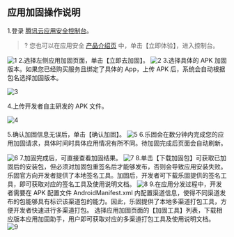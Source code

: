 ## 应用加固操作说明


1.登录 [腾讯云应用安全控制台](https://console.cloud.tencent.com/ms/)。
>?
您也可以在应用安全 [产品介绍页](https://cloud.tencent.com/product/ms) 中，单击【立即体验】，进入控制台。

![1](https://main.qcloudimg.com/raw/b2ed3a380ccc2c77400a1a74aae561a9.png)
2.选择左侧应用加固页面，单击【立即去加固】。
![2](https://main.qcloudimg.com/raw/f9d73c18971707ca647640e4322100ec.png)
3.选择具体的 APK 加固版本。如果您已经购买服务且绑定了具体的 App，上传 APK 后，系统会自动根据包名选择加固版本。

![3](//mccdn.qcloud.com/static/img/62a6e58aa5751beb3663855da4a28899/image.png)


4.上传开发者自主研发的 APK 文件。

![4](https://main.qcloudimg.com/raw/f3ba38aa868d47955a88cdeb93ce1607.png)

5.确认加固信息无误后，单击【确认加固】。
![5](https://main.qcloudimg.com/raw/b90ab62d91294b0a00d42dbfd28ca71a.png)
6.乐固会在数分钟内完成您的应用加固请求，具体时间时具体应用情况有所不同。待加固完成后页面会自动刷新。

![6](https://main.qcloudimg.com/raw/8b67a5fc5b5d93ba496ac575c6646206.png)
7.加固完成后，可直接查看加固结果。
![7](https://main.qcloudimg.com/raw/f870849e9ee59bef5cfeff62af006b3f.png)
8.单击【下载加固包】可获取已加固后的安装包，但必须对加固包重签名后才能够发布，否则会导致应用安装失败。
乐固官方向开发者提供了本地签名工具。加固后，开发者可下载乐固提供的签名工具，即可获取对应的签名工具及使用说明文档。
![8](https://main.qcloudimg.com/raw/aa1195c70c08f0807b6f9b3fd1b5a885.png)
9.在应用分发过程中，开发者需要在 APK 配置文件 AndroidManifest.xml 内配置渠道信息，使得不同渠道发布的包能够具有标识该渠道包的能力。因此，乐固提供了本地多渠道打包工具，方便开发者快速进行多渠道打包。
选择应用加固页面的【加固工具】列表，下载相应版本应用加固助手，用户即可获取对应的多渠道打包工具及使用说明文档。
![9](https://main.qcloudimg.com/raw/499697ebba78766cd6212f749ea2bfe9.png)
